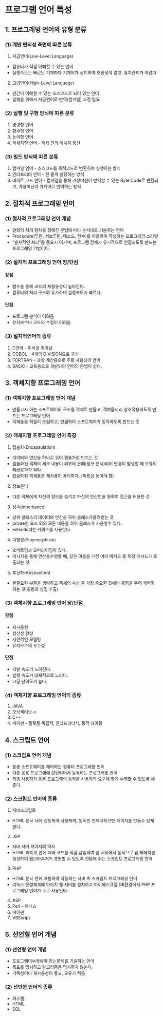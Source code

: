 # 프로그램 언어 특성

## 1. 프로그래밍 언어의 유형 분류
### (1) 개발 편의성 측면에 따른 분류
1) 저급언어(Low-Level Language)
- 컴퓨터가 직접 이해할 수 있는 언어
- 실행속도는 빠르난 기계마다 기계어가 상이하여 호환성이 없고, 유지관리가 어렵다.

2) 고급언어(High-Level Language)
- 인간이 이해할 수 있는 소스코드로 되어 있는 언어
- 실행을 위해서 저급언어로 번역(컴파일) 과정 필요

### (2) 실행 및 구현 방식에 따른 분류
1) 명령형 언어
2) 함수형 언어
3) 논리형 언어
4) 객체지향 언어 - 객체 간의 메시지 통신

### (3) 빌드 방식에 따른 분류
1) 컴파일 언어 - 소스코드를 목적코드로 변환하여 실행하는 방식
2) 인터프리터 언어 - 한 줄씩 실행하는 방식
3) 바이트 코드 언어 - 컴파일을 통해 가상머신이 번역할 수 있는 Byte Code로 변환되고, 가상머신이 기계어로 번역하는 방식

## 2. 절차적 프로그래밍 언어
### (1) 절차적 프로그래밍 언어 개념
- 일련의 처리 절차를 정해진 문법에 따라 순서대로 기술하는 언어
- Procedure(루틴, 서브루틴, 메소드, 함수)를 이용하여 작성하는 프로그래밍 스타일
- "순차적인 처리"를 중요시 여기며, 프로그램 전체가 유기적으로 연결되도록 만드는 프로그래밍 기법이다.

### (2) 절차적 프로그래밍 언어 장/단점
#### 장점
- 함수를 통해 코드의 재활용성이 높아진다.
- 컴퓨터의 처리 구조와 유사하며 실행속도가 빠르다.
#### 단점
- 프로그램 분석이 어려움
- 유지보수나 코드의 수정이 어려움

### (3) 절차적언어의 종류
1) C언어 - 이식성 뛰어남
2) COBOL - 4개의 DIVISION으로 구성
3) FORTRAN - 과학 계산용으로 주로 사용되어 언어
4) BASIC - 교육용으로 개발되어 언어의 문법이 쉽다.

## 3. 객체지향 프로그래밍 언어
### (1) 객체지향 프로그래밍 언어 개념
- 만들고자 하는 소프트웨어의 구조를 객체로 만들고, 객체들끼리 상호작용하도록 만드는 프로그래밍 언어
- 객체들을 적절히 조립하고, 연결하여 소프트웨어가 동작하도록 만드는 것

### (2) 객체지향 프로그래밍 언어 특징
1) 캡슐화(Encapsulation)
- 데이터와 연산을 하나로 묶어 캡슐처럼 만드는 것
- 캡슐화된 객체의 세부 내용이 외부에 은폐(정보 은닉)되어 변경이 발생할 때 오류의 파급효과가 적다.
- 캡슐화된 객체들은 재사용이 용이하다. (독립성 높아야 함)

2) 정보은닉
- 다른 객체에게 자신의 정보를 숨기고 자신의 연산만을 통하여 접근을 허용한 것

3) 상속(Inheritance)
- 상위 클래스의 데이터와 연산을 하위 클래스가물려받는 것
- privae한 요소 외의 모든 내용을 하위 클래스가 사용할수 있다.
- extends라는 키워드를 사용한다.

4) 다형성(Ploymorphism)
- 오버로딩과 오버라이딩이 있다.
- 메시지를 통해 연산을수행할 때, 같은 이름을 가진 여러 메서드 중 특정 메서드가 호출되는 것

5) 추상화(Abstraction)
- 불필요한 부분을 생략하고 객체의 속성 중 가장 중요한 것에만 중점을 두어 개략화하는 것(공통의 성질 추출)

### (3) 객체지향 프로그래밍 언어 장/단점
#### 장점
- 재사용성
- 생산성 향상
- 자연적인 모델링
- 유지보수의 우수성
#### 단점
- 개발 속도가 느려진다.
- 실행 속도가 대체적으로 느리다.
- 코딩 난이도가 높다.

### (4) 객체지향 프로그래밍 언어의 종류
1) JAVA
2) 오브젝티브-c
3) C++
4) 파이썬 - 플랫폼 독립적, 인터프리터식, 동적 타이핑

## 4. 스크립트 언어
### (1) 스크립트 언어 개념
- 응용 소프트웨어를 제어하는 컴퓨터 프로그래밍 언어
- 다른 응용 프로그램에 삽입되어서 동작하는 프로그래밍 언어
- 최종 사용자가 응용 프로그램의 동작을 사용자의 요구에 맞게 수행할 수 있도록 해준다.

### (2) 스크립트 언어의 종류
1) 자바스크립트
- HTML 문서 내에 삽입되어 사용되며, 동적인 인터렉티브한 페이지를 만들수 있게 한다.

2) JSP
- 자바 서버 페이지의 약자
- HTML 페이지 안에 자바 코드를 직접 삽입하여 웹 서버에서 동적으로 웹 페에지를 생성하여 웹브라우저가 표현할 수 있도록 전달해 주는 스크립트 프로그래밍 언어

3) PHP
- HTML 문서 안에 포함하여 작동하는 서버 측 스크립트 프로그래밍 언어
- 리눅스 운영체제에 아파치 웹 서버를 설치하고 마이에스큐엘 DB환경에서 PHP 프로그래밍 언어가 주로 사용된다.

4) ASP
5) Perl - 유닉스
6) 파이썬 
7) VBScript

## 5. 선언형 언어 개념
### (1) 선언형 언어 개념
- 프로그램이수행해야 하는문제를 기술하는 언어
- 목표를 명시하고 알고리즘은 명시하지 않는다.
- 가독성이나 재사용성이 좋고, 오류가 적음

### (2) 선언형 언어의 종류
- 하스켈
- HTML
- SQL

